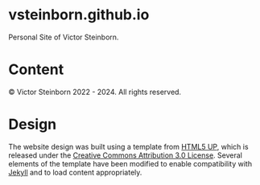 # vsteinborn.github.io

Personal Site of Victor Steinborn.

# Content

© Victor Steinborn 2022 - 2024. All rights reserved.

# Design

The website design was built using a template from [HTML5 UP](https://html5up.net/), which is released under the [Creative Commons Attribution 3.0 License](http://creativecommons.org/licenses/by/3.0/).
Several elements of the template have been modified to enable compatibility with [Jekyll](https://jekyllrb.com/) and to load content appropriately.
